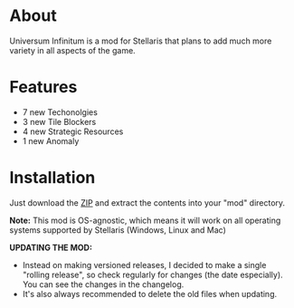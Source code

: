 # About

Universum Infinitum is a mod for Stellaris that plans to add much more variety in all aspects of the game.

# Features

 - 7 new Techonolgies
 - 3 new Tile Blockers
 - 4 new Strategic Resources
 - 1 new Anomaly

# Installation

Just download the [ZIP](https://github.com/HoratiuMl/Stellaris-UniversumInfinitum/archive/master.zip) and extract the contents into your "mod" directory.

**Note:** This mod is OS-agnostic, which means it will work on all operating systems supported by Stellaris (Windows, Linux and Mac)

**UPDATING THE MOD:**
- Instead on making versioned releases, I decided to make a single "rolling release", so check regularly for changes (the date especially).
You can see the changes in the changelog.
- It's also always recommended to delete the old files when updating.
